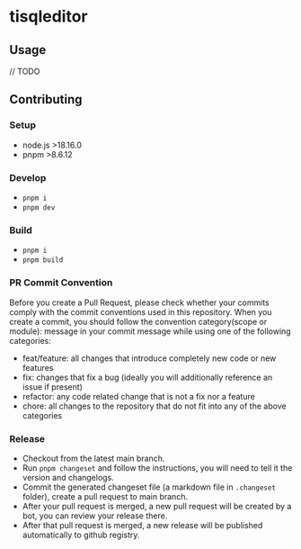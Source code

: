 # tisqleditor

## Usage

// TODO

## Contributing

### Setup

- node.js >18.16.0
- pnpm >8.6.12

### Develop

- `pnpm i`
- `pnpm dev`

### Build

- `pnpm i`
- `pnpm build`

### PR Commit Convention

Before you create a Pull Request, please check whether your commits comply with the commit conventions used in this repository. When you create a commit, you should follow the convention category(scope or module): message in your commit message while using one of the following categories:

- feat/feature: all changes that introduce completely new code or new features
- fix: changes that fix a bug (ideally you will additionally reference an issue if present)
- refactor: any code related change that is not a fix nor a feature
- chore: all changes to the repository that do not fit into any of the above categories

### Release

- Checkout from the latest main branch.
- Run `pnpm changeset` and follow the instructions, you will need to tell it the version and changelogs.
- Commit the generated changeset file (a markdown file in `.changeset` folder), create a pull request to main branch.
- After your pull request is merged, a new pull request will be created by a bot, you can review your release there.
- After that pull request is merged, a new release will be published automatically to github registry.
